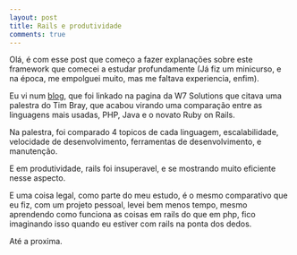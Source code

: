```yaml
---
layout: post
title: Rails e produtividade
comments: true
---
```


Olá, é com esse post que começo a fazer explanações sobre este framework que comecei a estudar profundamente (Já fiz um minicurso, e na época, me empolguei muito, mas me faltava experiencia, enfim).

Eu vi num [blog](http://blog.feliperibeiro.com/2007/10/tim-bray-compara-php-rails-e-java.html), que foi linkado na pagina da W7 Solutions que citava uma palestra do Tim Bray, que acabou virando uma comparação entre as linguagens mais usadas, PHP, Java e o novato Ruby on Rails.

Na palestra, foi comparado 4 topicos de cada linguagem, escalabilidade, velocidade de desenvolvimento, ferramentas de desenvolvimento, e manutenção.

E em produtividade, rails foi insuperavel, e se mostrando muito eficiente nesse aspecto.

E uma coisa legal, como parte do meu estudo, é o mesmo comparativo que eu fiz, com um projeto pessoal, levei bem menos tempo, mesmo aprendendo como funciona as coisas em rails do que em php, fico imaginando isso quando eu estiver com rails na ponta dos dedos.

Até a proxima.
